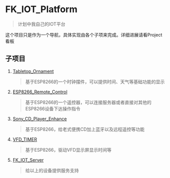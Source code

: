 # FK_IOT_Platform

> 计划中我自己的IOT平台

这个项目只是作为一个导航，具体实现由各个子项来完成。详细进展请看Project看板

## 子项目

1. [Tabletop_Ornament](https://github.com/skyqin1999/Tabletop_Ornament)
    > 基于ESP8266的一个时钟摆件，可以提供时间、天气等基础功能的显示

2. [ESP8266_Remote_Control](https://github.com/skyqin1999/ESP8266_Remote_Control)
    > 基于ESP8266的一个遥控器，可以连接服务器或者直接对其他的ESP8266设备下达操作指令

3. [Sony_CD_Player_Enhance](https://github.com/skyqin1999/Sony_CD_Player_Enhance)
    > 基于ESP8266，给老式便携CD加上蓝牙以及远程遥控等功能

4. [VFD_TIMER](https://github.com/skyqin1999/VFD_TIMER)
    > 基于ESP8266，驱动VFD显示屏显示时间等

5. [FK_IOT_Server](https://github.com/skyqin1999/FK_IOT_Server)
    > 给以上的设备提供服务支持
